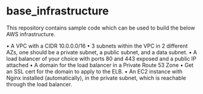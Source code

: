 # base_infrastructure
This repository contains sample code which can be used to build the below AWS infrastructure.

•	A VPC with a CIDR 10.0.0.0/16
•	3 subnets within the VPC in 2 different AZs, one should be a private subnet, a public subnet, and a data subnet.
•	A load balancer of your choice with ports 80 and 443 exposed and a public IP attached
•	A domain for the load balancer in a Private Route 53 Zone
•	Get an SSL cert for the domain to apply to the ELB. 
•	An EC2 instance with Nginx installed (automatically), in the private subnet, which is reachable through the load balancer.
